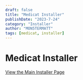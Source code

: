 ```yaml
---
draft: false
title: "Medicat Installer"
publishDate: "2023-7-24"
category: "Installer"
author: "MON5TERMATT"
tags: [medicat, installer]
---
```


# Medicat Installer

[View the Main Installer Page](https://github.com/mon5termatt/medicat_installer)
